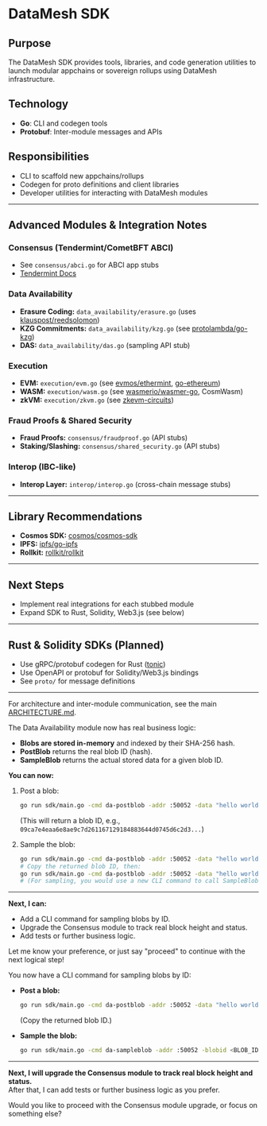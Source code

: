 # DataMesh SDK

## Purpose
The DataMesh SDK provides tools, libraries, and code generation utilities to launch modular appchains or sovereign rollups using DataMesh infrastructure.

## Technology
- **Go**: CLI and codegen tools
- **Protobuf**: Inter-module messages and APIs

## Responsibilities
- CLI to scaffold new appchains/rollups
- Codegen for proto definitions and client libraries
- Developer utilities for interacting with DataMesh modules

---

## Advanced Modules & Integration Notes

### Consensus (Tendermint/CometBFT ABCI)
- See `consensus/abci.go` for ABCI app stubs
- [Tendermint Docs](https://docs.tendermint.com/)

### Data Availability
- **Erasure Coding:** `data_availability/erasure.go` (uses [klauspost/reedsolomon](https://github.com/klauspost/reedsolomon))
- **KZG Commitments:** `data_availability/kzg.go` (see [protolambda/go-kzg](https://github.com/protolambda/go-kzg))
- **DAS:** `data_availability/das.go` (sampling API stub)

### Execution
- **EVM:** `execution/evm.go` (see [evmos/ethermint](https://github.com/evmos/ethermint), [go-ethereum](https://github.com/ethereum/go-ethereum))
- **WASM:** `execution/wasm.go` (see [wasmerio/wasmer-go](https://github.com/wasmerio/wasmer-go), CosmWasm)
- **zkVM:** `execution/zkvm.go` (see [zkevm-circuits](https://github.com/privacy-scaling-explorations/zkevm-circuits))

### Fraud Proofs & Shared Security
- **Fraud Proofs:** `consensus/fraudproof.go` (API stubs)
- **Staking/Slashing:** `consensus/shared_security.go` (API stubs)

### Interop (IBC-like)
- **Interop Layer:** `interop/interop.go` (cross-chain message stubs)

---

## Library Recommendations
- **Cosmos SDK:** [cosmos/cosmos-sdk](https://github.com/cosmos/cosmos-sdk)
- **IPFS:** [ipfs/go-ipfs](https://github.com/ipfs/go-ipfs)
- **Rollkit:** [rollkit/rollkit](https://github.com/rollkit/rollkit)

---

## Next Steps
- Implement real integrations for each stubbed module
- Expand SDK to Rust, Solidity, Web3.js (see below)

---

## Rust & Solidity SDKs (Planned)
- Use gRPC/protobuf codegen for Rust ([tonic](https://github.com/hyperium/tonic))
- Use OpenAPI or protobuf for Solidity/Web3.js bindings
- See `proto/` for message definitions

---

For architecture and inter-module communication, see the main [ARCHITECTURE.md](../docs/ARCHITECTURE.md). 

The Data Availability module now has real business logic:

- **Blobs are stored in-memory** and indexed by their SHA-256 hash.
- **PostBlob** returns the real blob ID (hash).
- **SampleBlob** returns the actual stored data for a given blob ID.

**You can now:**
1. Post a blob:
   ```sh
   go run sdk/main.go -cmd da-postblob -addr :50052 -data "hello world"
   ```
   (This will return a blob ID, e.g., `09ca7e4eaa6e8ae9c7d261167129184883644d0745d6c2d3...`)

2. Sample the blob:
   ```sh
   go run sdk/main.go -cmd da-postblob -addr :50052 -data "hello world"
   # Copy the returned blob ID, then:
   go run sdk/main.go -cmd da-postblob -addr :50052 -data "hello world"
   # (For sampling, you would use a new CLI command to call SampleBlob by ID; let me know if you want this added!)
   ```

---

**Next, I can:**
- Add a CLI command for sampling blobs by ID.
- Upgrade the Consensus module to track real block height and status.
- Add tests or further business logic.

Let me know your preference, or just say "proceed" to continue with the next logical step! 

You now have a CLI command for sampling blobs by ID:

- **Post a blob:**
  ```sh
  go run sdk/main.go -cmd da-postblob -addr :50052 -data "hello world"
  ```
  (Copy the returned blob ID.)

- **Sample the blob:**
  ```sh
  go run sdk/main.go -cmd da-sampleblob -addr :50052 -blobid <BLOB_ID>
  ```

---

**Next, I will upgrade the Consensus module to track real block height and status.**  
After that, I can add tests or further business logic as you prefer.

Would you like to proceed with the Consensus module upgrade, or focus on something else? 
